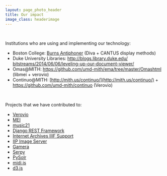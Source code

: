 ```yaml
---
layout: page_photo_header
title: Our impact
image_class: headerimage
---
```


<br>  

Institutions who are using and implementing our technology:

*   Boston College: [Burns Antiphoner](http://burnsantiphoner.bc.edu/) (Diva + CANTUS display methods)
*   Duke University Libraries: [http://blogs.library.duke.edu/<wbr>bitstreams/2014/06/06/<wbr>leveling-up-our-document-<wbr>viewer/](http://blogs.library.duke.edu/bitstreams/2014/06/06/leveling-up-our-document-viewer/)
*   Omas@MITH: [https://github.com/umd-mith/ema/tree/master/Omas<wbr>html](https://github.com/umd-mith/ema/tree/master/Omas) (libmei + verovio)
*   Continuo@MITH: [http://mith.us/continuo/](http://mith.us/continuo/) + [https://github.com/umd-mith/<wbr>continuo](https://github.com/umd-mith/continuo) (Verovio)

<br>  

Projects that we have contributed to:

*   [Verovio](http://www.verovio.org/index.xhtml)
*   [MEI](http://music-encoding.org/)
*   [music21](http://web.mit.edu/music21/)
*   [Django REST Framework](http://www.django-rest-framework.org/)
*   [Internet Archives IIIF Support](https://github.com/ArchiveLabs/iiif.archivelab.org)
*   [IIP Image Server](http://iipimage.sourceforge.net/documentation/server/)
*   [Gamera](http://gamera.informatik.hsnr.de/)
*   [Serpy](https://github.com/clarkduvall/serpy)
*   [PySolr](https://github.com/django-haystack/pysolr)
*   [midi.js](https://mudcu.be/midi-js/)
*   [d3.js](https://d3js.org/)
